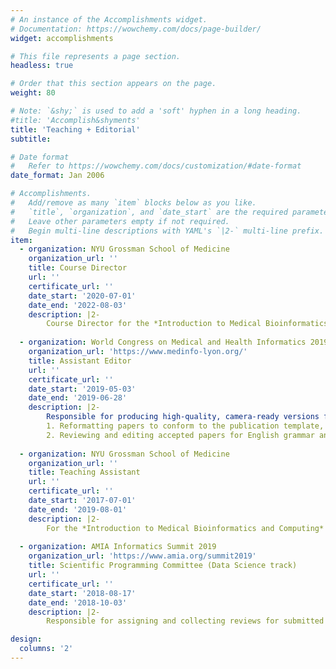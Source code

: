 ```yaml
---
# An instance of the Accomplishments widget.
# Documentation: https://wowchemy.com/docs/page-builder/
widget: accomplishments

# This file represents a page section.
headless: true

# Order that this section appears on the page.
weight: 80

# Note: `&shy;` is used to add a 'soft' hyphen in a long heading.
#title: 'Accomplish&shyments'
title: 'Teaching + Editorial'
subtitle:

# Date format
#   Refer to https://wowchemy.com/docs/customization/#date-format
date_format: Jan 2006

# Accomplishments.
#   Add/remove as many `item` blocks below as you like.
#   `title`, `organization`, and `date_start` are the required parameters.
#   Leave other parameters empty if not required.
#   Begin multi-line descriptions with YAML's `|2-` multi-line prefix.
item:
  - organization: NYU Grossman School of Medicine
    organization_url: ''
    title: Course Director
    url: ''
    certificate_url: ''
    date_start: '2020-07-01'
    date_end: '2022-08-03'
    description: |2-
        Course Director for the *Introduction to Medical Bioinformatics and Computing* course as part of the [INTREPID program](https://med.nyu.edu/departments-institutes/clinical-translational-science/education/certificate-training-programs/intensive-program-clinical-research-methods).
        
  - organization: World Congress on Medical and Health Informatics 2019 (MedInfo2019)
    organization_url: 'https://www.medinfo-lyon.org/'
    title: Assistant Editor
    url: ''
    certificate_url: ''
    date_start: '2019-05-03'
    date_end: '2019-06-28'
    description: |2-
        Responsible for producing high-quality, camera-ready versions for the MedInfo2019 Congress Proceedings:
        1. Reformatting papers to conform to the publication template, and
        2. Reviewing and editing accepted papers for English grammar and flow.
        
  - organization: NYU Grossman School of Medicine
    organization_url: ''
    title: Teaching Assistant
    url: ''
    certificate_url: ''
    date_start: '2017-07-01'
    date_end: '2019-08-01'
    description: |2-
        For the *Introduction to Medical Bioinformatics and Computing* course as part of the [INTREPID program](https://med.nyu.edu/departments-institutes/clinical-translational-science/education/certificate-training-programs/intensive-program-clinical-research-methods) for three years supporting Dr. Yin Aphinyanaphongs.
        
  - organization: AMIA Informatics Summit 2019
    organization_url: 'https://www.amia.org/summit2019'
    title: Scientific Programming Committee (Data Science track)
    url: ''
    certificate_url: ''
    date_start: '2018-08-17'
    date_end: '2018-10-03'
    description: |2-
        Responsible for assigning and collecting reviews for submitted works as well as conducting meta-reviews and making final decisisions.

design:
  columns: '2'
---
```


